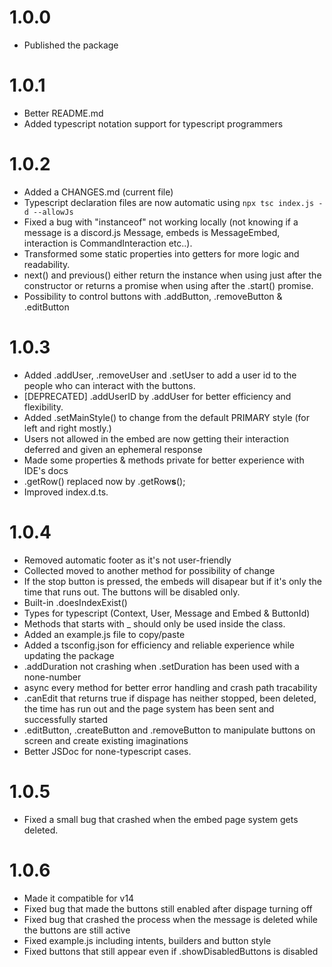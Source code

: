 # 1.0.0
- Published the package

# 1.0.1
- Better README.md
- Added typescript notation support for typescript programmers

# 1.0.2
- Added a CHANGES.md (current file)
- Typescript declaration files are now automatic using `npx tsc index.js -d --allowJs`
- Fixed a bug with "instanceof" not working locally (not knowing if a message is a discord.js Message, embeds is MessageEmbed, interaction is CommandInteraction etc..).
- Transformed some static properties into getters for more logic and readability.
- next() and previous() either return the instance when using just after the constructor or returns a promise when using after the .start() promise.
- Possibility to control buttons with .addButton, .removeButton & .editButton

# 1.0.3
- Added .addUser, .removeUser and .setUser to add a user id to the people who can interact with the buttons.
- [DEPRECATED] .addUserID by .addUser for better efficiency and flexibility.
- Added .setMainStyle() to change from the default PRIMARY style (for left and right mostly.)
- Users not allowed in the embed are now getting their interaction deferred and given an ephemeral response
- Made some properties & methods private for better experience with IDE's docs
- .getRow() replaced now by .getRow**s**();
- Improved index.d.ts.

# 1.0.4
- Removed automatic footer as it's not user-friendly
- Collected moved to another method for possibility of change
- If the stop button is pressed, the embeds will disapear but if it's only the time that runs out. The buttons will be disabled only.
- Built-in .doesIndexExist()
- Types for typescript (Context, User, Message and Embed & ButtonId)
- Methods that starts with _ should only be used inside the class.
- Added an example.js file to copy/paste
- Added a tsconfig.json for efficiency and reliable experience while updating the package
- .addDuration not crashing when .setDuration has been used with a none-number
- async every method for better error handling and crash path tracability
- .canEdit that returns true if dispage has neither stopped, been deleted, the time has run out and the page system has been sent and successfully started
- .editButton, .createButton and .removeButton to manipulate buttons on screen and create existing imaginations
- Better JSDoc for none-typescript cases.
# 1.0.5
- Fixed a small bug that crashed when the embed page system gets deleted.
# 1.0.6
- Made it compatible for v14
- Fixed bug that made the buttons still enabled after dispage turning off
- Fixed bug that crashed the process when the message is deleted while the buttons are still active
- Fixed example.js including intents, builders and button style
- Fixed buttons that still appear even if .showDisabledButtons is disabled